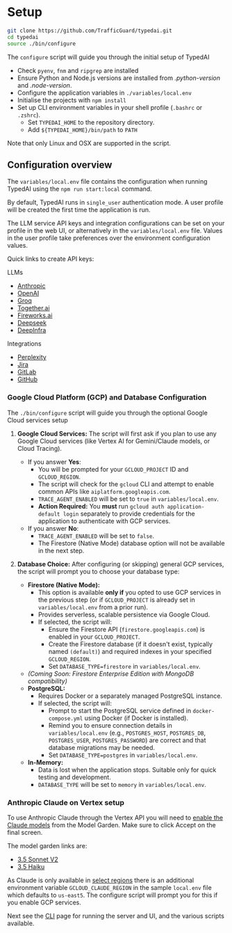 # Setup

```bash
git clone https://github.com/TrafficGuard/typedai.git
cd typedai
source ./bin/configure
```

The `configure` script will guide you through the initial setup of TypedAI

- Check `pyenv`, `fnm` and `ripgrep` are installed
- Ensure Python and Node.js versions are installed from *.python-version* and *.node-version*.
- Configure the application variables in `./variables/local.env`
- Initialise the projects with `npm install`
- Set up CLI environment variables in your shell profile (`.bashrc` or `.zshrc`).
    - Set `TYPEDAI_HOME` to the repository directory.
    - Add `${TYPEDAI_HOME}/bin/path` to `PATH`

Note that only Linux and OSX are supported in the script. 

## Configuration overview

The `variables/local.env` file contains the configuration when running TypedAI using the `npm run start:local` command.

By default, TypedAI runs in `single_user` authentication mode. A user profile will be created the first time the application is run.

The LLM service API keys and integration configurations can be set on your profile in the web UI, or alternatively in the `variables/local.env` file. Values in the user profile take preferences over the environment configuration values.

Quick links to create API keys:

LLMs
- [Anthropic](https://console.anthropic.com/settings/keys)
- [OpenAI](https://platform.openai.com/api-keys)
- [Groq](https://console.groq.com/keys)
- [Together.ai](https://api.together.ai/settings/api-keys)
- [Fireworks.ai](https://fireworks.ai/api-keys)
- [Deepseek](https://platform.deepseek.com/api_keys)
- [DeepInfra](https://deepinfra.com/dash/api_keys)

Integrations
- [Perplexity](https://www.perplexity.ai/settings/api)
- [Jira](https://id.atlassian.com/manage-profile/security/api-tokens)
- [GitLab](https://www.gitlab.com/-/user_settings/personal_access_tokens)
- [GitHub](https://github.com/settings/tokens?type=beta)


### Google Cloud Platform (GCP) and Database Configuration

The `./bin/configure` script will guide you through the optional Google Cloud services setup
    
1. **Google Cloud Services:** The script will first ask if you plan to use any Google Cloud services (like Vertex AI for Gemini/Claude models, or Cloud Tracing).
    *   If you answer **Yes**:
        *   You will be prompted for your `GCLOUD_PROJECT` ID and `GCLOUD_REGION`.
        *   The script will check for the `gcloud` CLI and attempt to enable common APIs like `aiplatform.googleapis.com`.
        *   `TRACE_AGENT_ENABLED` will be set to `true` in `variables/local.env`.
        *   **Action Required:** You **must** run `gcloud auth application-default login` separately to provide credentials for the application to authenticate with GCP services.
    *   If you answer **No**:
        *   `TRACE_AGENT_ENABLED` will be set to `false`.
        *   The Firestore (Native Mode) database option will not be available in the next step.

2.  **Database Choice:** After configuring (or skipping) general GCP services, the script will prompt you to choose your database type:
    *   **Firestore (Native Mode):**
        *   This option is available **only if** you opted to use GCP services in the previous step (or if `GCLOUD_PROJECT` is already set in `variables/local.env` from a prior run).
        *   Provides serverless, scalable persistence via Google Cloud.
        *   If selected, the script will:
            *   Ensure the Firestore API (`firestore.googleapis.com`) is enabled in your `GCLOUD_PROJECT`.
            *   Create the Firestore database (if it doesn't exist, typically named `(default)`) and required indexes in your specified `GCLOUD_REGION`.
            *   Set `DATABASE_TYPE=firestore` in `variables/local.env`.
    *   *(Coming Soon: Firestore Enterprise Edition with MongoDB compatibility)*
    *   **PostgreSQL:**
        *   Requires Docker or a separately managed PostgreSQL instance.
        *   If selected, the script will:
            *   Prompt to start the PostgreSQL service defined in `docker-compose.yml` using Docker (if Docker is installed).
            *   Remind you to ensure connection details in `variables/local.env` (e.g., `POSTGRES_HOST`, `POSTGRES_DB`, `POSTGRES_USER`, `POSTGRES_PASSWORD`) are correct and that database migrations may be needed.
            *   Set `DATABASE_TYPE=postgres` in `variables/local.env`.
    *   **In-Memory:**
        *   Data is lost when the application stops. Suitable only for quick testing and development.
        *   `DATABASE_TYPE` will be set to `memory` in `variables/local.env`.

### Anthropic Claude on Vertex setup
To use Anthropic Claude through the Vertex API you will need to [enable the Claude models](https://cloud.google.com/vertex-ai/generative-ai/docs/partner-models/use-claude#grant-permissions) from the Model Garden. Make sure to click Accept on the final screen. 

The model garden links are:
- [3.5 Sonnet V2](https://console.cloud.google.com/vertex-ai/publishers/anthropic/model-garden/claude-3-5-sonnet-v2?supportedpurview=project)
- [3.5 Haiku](https://console.cloud.google.com/vertex-ai/publishers/anthropic/model-garden/claude-3-5-haiku?supportedpurview=project)

As Claude is only available in [select regions](https://cloud.google.com/vertex-ai/generative-ai/docs/partner-models/use-claude#regions) there is an additional environment variable `GCLOUD_CLAUDE_REGION` in the sample `local.env` file which defaults to `us-east5`. The configure script will prompt you for this if you enable GCP services.


Next see the [CLI](cli.md) page for running the server and UI, and the various scripts available.
